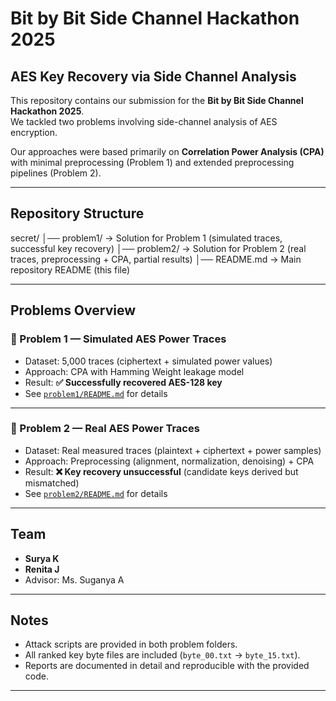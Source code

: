 # Bit by Bit Side Channel Hackathon 2025  
## AES Key Recovery via Side Channel Analysis

This repository contains our submission for the **Bit by Bit Side Channel Hackathon 2025**.  
We tackled two problems involving side-channel analysis of AES encryption.  

Our approaches were based primarily on **Correlation Power Analysis (CPA)** with minimal preprocessing (Problem 1) and extended preprocessing pipelines (Problem 2).  

---

## Repository Structure
secret/
│── problem1/ → Solution for Problem 1 (simulated traces, successful key recovery)
│── problem2/ → Solution for Problem 2 (real traces, preprocessing + CPA, partial results)
│── README.md → Main repository README (this file)

---

## Problems Overview

### 🔹 Problem 1 — Simulated AES Power Traces
- Dataset: 5,000 traces (ciphertext + simulated power values)  
- Approach: CPA with Hamming Weight leakage model  
- Result: **✅ Successfully recovered AES-128 key**  
- See [`problem1/README.md`](./problem1/README.md) for details  

---

### 🔹 Problem 2 — Real AES Power Traces
- Dataset: Real measured traces (plaintext + ciphertext + power samples)  
- Approach: Preprocessing (alignment, normalization, denoising) + CPA  
- Result: **❌ Key recovery unsuccessful** (candidate keys derived but mismatched)  
- See [`problem2/README.md`](./problem2/README.md) for details  

---

## Team
- **Surya K**  
- **Renita J**  
- Advisor: Ms. Suganya A  

---

## Notes
- Attack scripts are provided in both problem folders.  
- All ranked key byte files are included (`byte_00.txt` → `byte_15.txt`).  
- Reports are documented in detail and reproducible with the provided code.  

---
